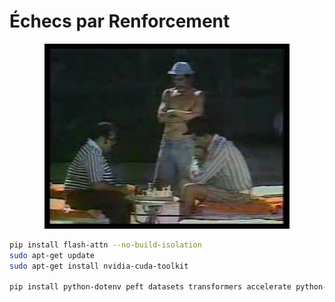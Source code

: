 # Échecs par Renforcement

<p align="center">
<img src="img/imortal.png" />
</p>

```sh
pip install flash-attn --no-build-isolation
sudo apt-get update
sudo apt-get install nvidia-cuda-toolkit

pip install python-dotenv peft datasets transformers accelerate python-docx bitsandbytes wandb pypdf2 
```